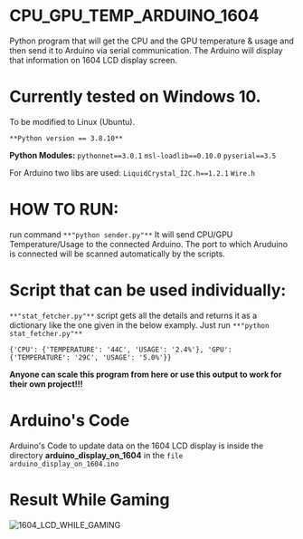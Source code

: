 # CPU_GPU_TEMP_ARDUINO_1604
Python program that will get the CPU and the GPU temperature &amp; usage and then send it to Arduino via serial communication. The Arduino will display that information on 1604 LCD display screen.

# Currently tested on Windows 10. 
To be modified to Linux (Ubuntu).

`**Python version == 3.8.10**`

**Python Modules:**
`pythonnet==3.0.1`
`msl-loadlib==0.10.0`
`pyserial==3.5`

For Arduino two libs are used:
`LiquidCrystal_I2C.h==1.2.1`
`Wire.h`


# **HOW TO RUN:**
run command `**"python sender.py"**`
It will send CPU/GPU Temperature/Usage to the connected Arduino. The port to which Aruduino is connected will be scanned automatically by the scripts.

# **Script that can be used individually:**
`**"stat_fetcher.py"**` script gets all the details and returns it as a dictionary like the one given in the below examply. 
Just run `**"python stat_fetcher.py"**`

`{'CPU': {'TEMPERATURE': '44C', 'USAGE': '2.4%'}, 'GPU': {'TEMPERATURE': '29C', 'USAGE': '5.0%'}}`

**Anyone can scale this program from here or use this output to work for their own project!!!**

# Arduino's Code
Arduino's Code to update data on the 1604 LCD display is inside the directory **arduino_display_on_1604** in the `file arduino_display_on_1604.ino`

# Result While Gaming
![1604_LCD_WHILE_GAMING](https://github-production-user-asset-6210df.s3.amazonaws.com/41208249/282330012-da776bc2-4655-4b65-9c27-e5f219f26b9d.gif)
